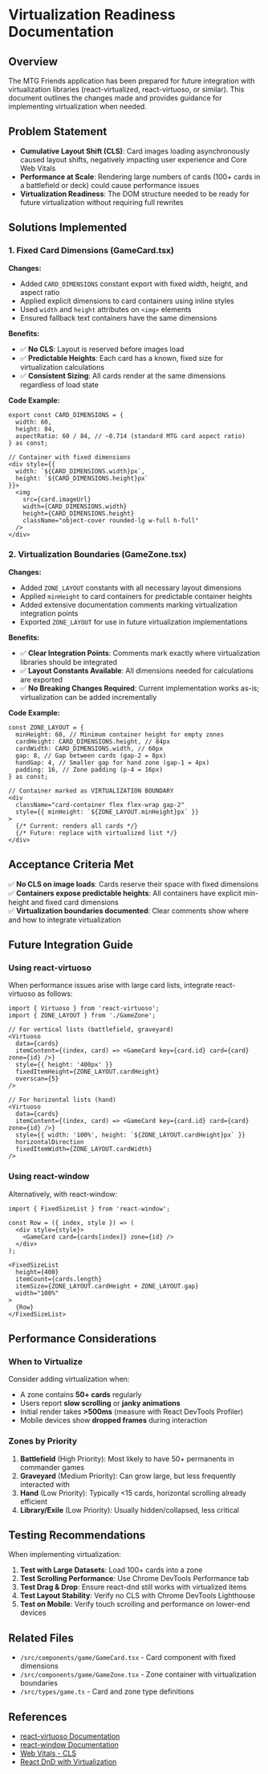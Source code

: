 # Virtualization Readiness Documentation

## Overview

The MTG Friends application has been prepared for future integration with virtualization libraries (react-virtualized, react-virtuoso, or similar). This document outlines the changes made and provides guidance for implementing virtualization when needed.

## Problem Statement

- **Cumulative Layout Shift (CLS)**: Card images loading asynchronously caused layout shifts, negatively impacting user experience and Core Web Vitals
- **Performance at Scale**: Rendering large numbers of cards (100+ cards in a battlefield or deck) could cause performance issues
- **Virtualization Readiness**: The DOM structure needed to be ready for future virtualization without requiring full rewrites

## Solutions Implemented

### 1. Fixed Card Dimensions (GameCard.tsx)

**Changes:**
- Added `CARD_DIMENSIONS` constant export with fixed width, height, and aspect ratio
- Applied explicit dimensions to card containers using inline styles
- Used `width` and `height` attributes on `<img>` elements
- Ensured fallback text containers have the same dimensions

**Benefits:**
- ✅ **No CLS**: Layout is reserved before images load
- ✅ **Predictable Heights**: Each card has a known, fixed size for virtualization calculations
- ✅ **Consistent Sizing**: All cards render at the same dimensions regardless of load state

**Code Example:**
```tsx
export const CARD_DIMENSIONS = {
  width: 60,
  height: 84,
  aspectRatio: 60 / 84, // ~0.714 (standard MTG card aspect ratio)
} as const;

// Container with fixed dimensions
<div style={{ 
  width: `${CARD_DIMENSIONS.width}px`, 
  height: `${CARD_DIMENSIONS.height}px` 
}}>
  <img
    src={card.imageUrl}
    width={CARD_DIMENSIONS.width}
    height={CARD_DIMENSIONS.height}
    className="object-cover rounded-lg w-full h-full"
  />
</div>
```

### 2. Virtualization Boundaries (GameZone.tsx)

**Changes:**
- Added `ZONE_LAYOUT` constants with all necessary layout dimensions
- Applied `minHeight` to card containers for predictable container heights
- Added extensive documentation comments marking virtualization integration points
- Exported `ZONE_LAYOUT` for use in future virtualization implementations

**Benefits:**
- ✅ **Clear Integration Points**: Comments mark exactly where virtualization libraries should be integrated
- ✅ **Layout Constants Available**: All dimensions needed for calculations are exported
- ✅ **No Breaking Changes Required**: Current implementation works as-is; virtualization can be added incrementally

**Code Example:**
```tsx
const ZONE_LAYOUT = {
  minHeight: 60, // Minimum container height for empty zones
  cardHeight: CARD_DIMENSIONS.height, // 84px
  cardWidth: CARD_DIMENSIONS.width, // 60px
  gap: 8, // Gap between cards (gap-2 = 8px)
  handGap: 4, // Smaller gap for hand zone (gap-1 = 4px)
  padding: 16, // Zone padding (p-4 = 16px)
} as const;

// Container marked as VIRTUALIZATION BOUNDARY
<div 
  className="card-container flex flex-wrap gap-2"
  style={{ minHeight: `${ZONE_LAYOUT.minHeight}px` }}
>
  {/* Current: renders all cards */}
  {/* Future: replace with virtualized list */}
</div>
```

## Acceptance Criteria Met

✅ **No CLS on image loads**: Cards reserve their space with fixed dimensions  
✅ **Containers expose predictable heights**: All containers have explicit min-height and fixed card dimensions  
✅ **Virtualization boundaries documented**: Clear comments show where and how to integrate virtualization

## Future Integration Guide

### Using react-virtuoso

When performance issues arise with large card lists, integrate react-virtuoso as follows:

```tsx
import { Virtuoso } from 'react-virtuoso';
import { ZONE_LAYOUT } from './GameZone';

// For vertical lists (battlefield, graveyard)
<Virtuoso
  data={cards}
  itemContent={(index, card) => <GameCard key={card.id} card={card} zone={id} />}
  style={{ height: '400px' }}
  fixedItemHeight={ZONE_LAYOUT.cardHeight}
  overscan={5}
/>

// For horizontal lists (hand)
<Virtuoso
  data={cards}
  itemContent={(index, card) => <GameCard key={card.id} card={card} zone={id} />}
  style={{ width: '100%', height: `${ZONE_LAYOUT.cardHeight}px` }}
  horizontalDirection
  fixedItemWidth={ZONE_LAYOUT.cardWidth}
/>
```

### Using react-window

Alternatively, with react-window:

```tsx
import { FixedSizeList } from 'react-window';

const Row = ({ index, style }) => (
  <div style={style}>
    <GameCard card={cards[index]} zone={id} />
  </div>
);

<FixedSizeList
  height={400}
  itemCount={cards.length}
  itemSize={ZONE_LAYOUT.cardHeight + ZONE_LAYOUT.gap}
  width="100%"
>
  {Row}
</FixedSizeList>
```

## Performance Considerations

### When to Virtualize

Consider adding virtualization when:
- A zone contains **50+ cards** regularly
- Users report **slow scrolling** or **janky animations**
- Initial render takes **>500ms** (measure with React DevTools Profiler)
- Mobile devices show **dropped frames** during interaction

### Zones by Priority

1. **Battlefield** (High Priority): Most likely to have 50+ permanents in commander games
2. **Graveyard** (Medium Priority): Can grow large, but less frequently interacted with
3. **Hand** (Low Priority): Typically <15 cards, horizontal scrolling already efficient
4. **Library/Exile** (Low Priority): Usually hidden/collapsed, less critical

## Testing Recommendations

When implementing virtualization:

1. **Test with Large Datasets**: Load 100+ cards into a zone
2. **Test Scrolling Performance**: Use Chrome DevTools Performance tab
3. **Test Drag & Drop**: Ensure react-dnd still works with virtualized items
4. **Test Layout Stability**: Verify no CLS with Chrome DevTools Lighthouse
5. **Test on Mobile**: Verify touch scrolling and performance on lower-end devices

## Related Files

- `/src/components/game/GameCard.tsx` - Card component with fixed dimensions
- `/src/components/game/GameZone.tsx` - Zone container with virtualization boundaries
- `/src/types/game.ts` - Card and zone type definitions

## References

- [react-virtuoso Documentation](https://virtuoso.dev/)
- [react-window Documentation](https://react-window.vercel.app/)
- [Web Vitals - CLS](https://web.dev/cls/)
- [React DnD with Virtualization](https://react-dnd.github.io/react-dnd/examples/other/native-files)
